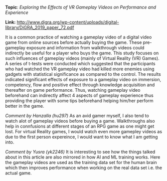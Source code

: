 **Topic**: _Exploring the Effects of VR Gameplay Videos on Performance and Experience_

**Link:** http://www.digra.org/wp-content/uploads/digital-library/DiGRA_2019_paper_72.pdf

It is a common practice of watching a gameplay video of a digital video game from online sources before actually buying the game. These pre-gameplay exposure and information from walkthrough videos could indirectly be useful for a player who buys the game. This study focuses on such influences of gameplay videos (mainly of Virtual Reality (VR) Games). A series of t-tests were conducted which suggested that the participants who had watched the VR gameplay video had killed more enemies using gadgets with statistical significance as compared to the control. The results indicated significant effects of exposure to a gameplay video on immersion, competency, flow and positive effect through knowledge acquisition and thereafter on game performance. Thus, watching gameplay video beforehand can indirectly affect 4 aspects of gameplay experience thus providing the player with some tips beforehand helping him/her perform better in the game.

_Comment by Hanzalla (hu297)_
As an avid gamer myself, I also tend to watch alot of gameplay videos before buying a game. Walkthroughs also help in connfusions at different stages of an RPG game as one might get lost. For virtual Reality games, I would watch even more gamepley videos as due to the first person expereince, I would want to know what I am getting into.

_Comment by Yusra (yk2246)_
It is interesting to see how the things talked about in this article are also mirrored in how AI and ML training works. Here the gameplay videos are used as the training data set for the human brain which then improves performance when working on the real data set i.e. the actual game.
